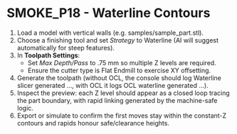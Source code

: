 # SMOKE_P18 - Waterline Contours

1. Load a model with vertical walls (e.g. samples/sample_part.stl).
2. Choose a finishing tool and set *Strategy* to Waterline (AI will suggest automatically for steep features).
3. In **Toolpath Settings**:
   - Set *Max Depth/Pass* to .75 mm so multiple Z levels are required.
   - Ensure the cutter type is Flat Endmill to exercise XY offsetting.
4. Generate the toolpath (without OCL, the console should log Waterline slicer generated ..., with OCL it logs OCL waterline generated ...).
5. Inspect the preview: each Z level should appear as a closed loop tracing the part boundary, with rapid linking generated by the machine-safe logic.
6. Export or simulate to confirm the first moves stay within the constant-Z contours and rapids honour safe/clearance heights.
